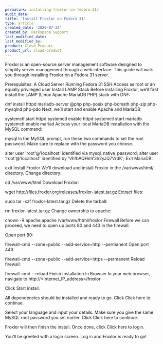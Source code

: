 ```yaml
---
permalink: installing-froxlor-on-fedora-31/
audit_date:
title: 'Install Froxlor on Fedora 31'
type: article
created_date: '2020-07-22'
created_by: Rackspace Support
last_modified_date:
last_modified_by:
product: Cloud Product
product_url: cloud-product
---
```


Froxlor is an open-source server management software designed to simplify server management through a web interface. This guide will walk you through installing Froxlor on a Fedora 31 server.

Prerequisites:
A Cloud Server Running Fedora 31
SSH Access as root or an equally privileged user
Install LAMP Stack
Before installing Froxlor, we’ll first install the LAMP (Linux Apache MariaDB PHP) stack with DNF:

dnf install httpd mariadb-server @php php-posix php-bcmath php-zip php-mysqlnd php-pdo
Next, we’ll start and enable Apache and MariaDB:

systemctl start httpd
systemctl enable httpd
systemctl start mariadb
systemctl enable mariad
Access your local MariaDB installation with the MySQL command:

mysql
In the MySQL prompt, run these two commands to set the root password. Make sure to replace <PASSWORD> with the password you choose.

alter user 'root'@'localhost' identified via mysql_native_password;
alter user 'root'@'localhost' identified by 'VhfbAQHmY3h2yJQ7VrdK';
Exit MariaDB:

exit
Install Froxlor
We’ll download and install Froxlor in the /var/www/html/  directory. Change directory:

cd /var/www/html
Download Froxlor:

wget http://files.froxlor.org/releases/froxlor-latest.tar.gz
Extract files:

sudo tar -xzf froxlor-latest.tar.gz
Delete the tarball:

rm froxlor-latest.tar.gz
Change ownership to apache:

chown -R apache:apache /var/www/html/froxlor
Firewall
Before we can proceed, we need to open up ports 80 and 443 in the firewall.

Open port 80:

firewall-cmd --zone=public --add-service=http --permanent
Open port 443:

firewall-cmd --zone=public --add-service=https --permanent
Reload firewall:

firewall-cmd --reload
Finish Installation In Browser
In your web browser, navigate to http://<Internet_IP_address>/froxlor

Click Start install.

All dependencies should be installed and ready to go. Click Click here to continue.

Select your language and input your details. Make sure you give the same MySQL root password you set earlier. Click Click here to continue.

Froxlor will then finish the install. Once done, click Click here to login.

You’ll be greeted with a login screen. Log in and Froxlor is ready to go!
